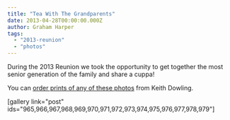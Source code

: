 ```yaml
---
title: "Tea With The Grandparents"
date: 2013-04-28T00:00:00.000Z
author: Graham Harper
tags:
  - "2013-reunion"
  - "photos"
---
```


During the 2013 Reunion we took the opportunity to get together the most senior generation of the family and share a cuppa!

You can [order prints of any of these photos](http://keithdowlingphotography.zenfolio.com/p351210553) from Keith Dowling.

\[gallery link="post" ids="965,966,967,968,969,970,971,972,973,974,975,976,977,978,979"\]
